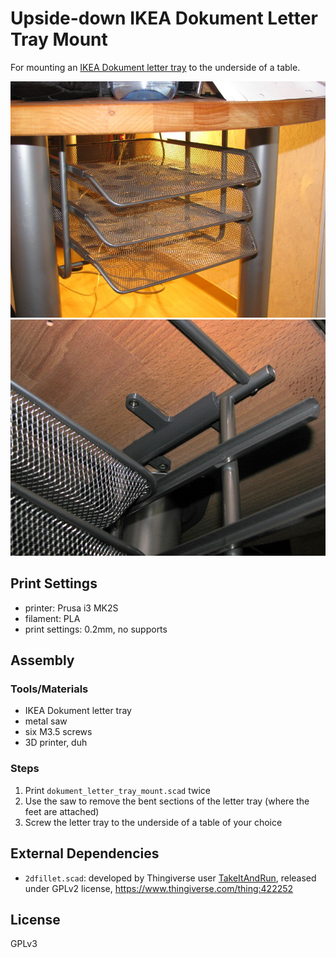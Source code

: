 # Upside-down IKEA Dokument Letter Tray Mount
For mounting an [IKEA Dokument letter tray](https://www.ikea.cn/cn/en/assembly_instructions/dokument-letter-tray__AA-367796-2_pub.PDF) to the underside of a table.

![Front](docs/front.jpg)
![Mounting piece in the wild](docs/mount_rl.jpg)

## Print Settings
* printer: Prusa i3 MK2S
* filament: PLA
* print settings: 0.2mm, no supports

## Assembly
### Tools/Materials
* IKEA Dokument letter tray
* metal saw
* six M3.5 screws
* 3D printer, duh

### Steps
1. Print `dokument_letter_tray_mount.scad` twice
2. Use the saw to remove the bent sections of the letter tray (where the feet are attached)
3. Screw the letter tray to the underside of a table of your choice

## External Dependencies
* `2dfillet.scad`: developed by Thingiverse user [TakeItAndRun](https://www.thingiverse.com/TakeItAndRun/), released under GPLv2 license, https://www.thingiverse.com/thing:422252

## License
GPLv3
